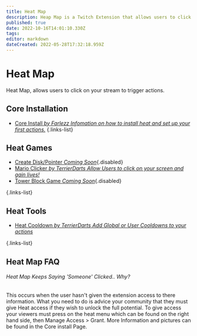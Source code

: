 ```yaml
---
title: Heat Map
description: Heap Map is a Twitch Extension that allows users to click and interact with your stream.
published: true
date: 2022-10-16T14:01:10.330Z
tags: 
editor: markdown
dateCreated: 2022-05-28T17:32:18.959Z
---
```


# Heat Map
Heat Map, allows users to click on your stream to trigger actions. 

## Core Installation

- [Core Install  *by Farlezz* *Infomation on how to install heat and set up your first actions.*](/en/extensions/heat-map/heat-map-core)
{.links-list}

## Heat Games

- [Create Disk/Pointer *Coming Soon*](){.disabled}
- [Mario Clicker *by TerrierDarts*  *Allow Users to click on your screen and gain lives!*](/en/extensions/heat-map/mario-clicker)
- [Tower Block Game *Coming Soon*](){.disabled}

{.links-list}

## Heat Tools
- [Heat Cooldown *by TerrierDarts* *Add Global or User Cooldowns to your actions*](/en/extensions/heat-map/heat-cooldown)

{.links-list}

## Heat Map FAQ

###### Heat Map Keeps Saying 'Someone' Clicked.. Why?
This occurs when the user hasn't given the extension access to there information. What you need to do is advice your community that they must give Heat access if they wish to unlock the full potential. To give access your viewers must press on the heat menu which can be found on the right hand side, then Manage Access > Grant. More Information and pictures can be found in the Core install Page.


